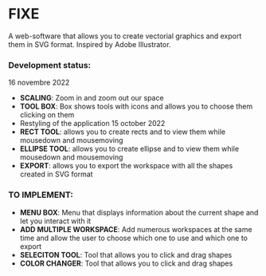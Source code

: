 # FIXE
A web-software that allows you to create vectorial graphics and export them in SVG format.
Inspired by Adobe Illustrator.



### Development status:
  16 novembre 2022
  - **SCALING**: Zoom in and zoom out our space 
  - **TOOL BOX**: Box shows tools with icons and allows you to choose them clicking on them
  - Restyling of the application 
  15 october 2022
  - **RECT TOOL**: allows you to create rects and to view them while mousedown and mousemoving
  - **ELLIPSE TOOL**: allows you to create ellipse and to view them while mousedown and mousemoving
  - **EXPORT**: allows you to export the workspace with all the shapes created in SVG format

### TO IMPLEMENT:
  - **MENU BOX**: Menu that displays information about the current shape and let you interact with it
  - **ADD MULTIPLE WORKSPACE**: Add numerous workspaces at the same time and allow the user to choose which one to use and which one to export
  - **SELECITON TOOL**: Tool that allows you to click and drag shapes
  - **COLOR CHANGER**: Tool that allows you to click and drag shapes
